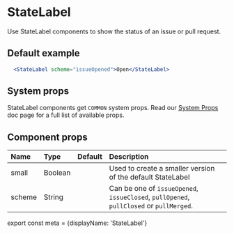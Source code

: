 # StateLabel

Use StateLabel components to show the status of an issue or pull request.

## Default example

```.jsx
  <StateLabel scheme="issueOpened">Open</StateLabel>
```

## System props

StateLabel components get `COMMON` system props. Read our [System Props](/components/docs/system-props) doc page for a full list of available props.

## Component props

| Name | Type | Default | Description |
| :- | :- | :-: | :- |
| small | Boolean | | Used to create a smaller version of the default StateLabel |
| scheme | String | | Can be one of `issueOpened`, `issueClosed`, `pullOpened`, `pullClosed` or `pullMerged`.

export const meta = {displayName: 'StateLabel'}
